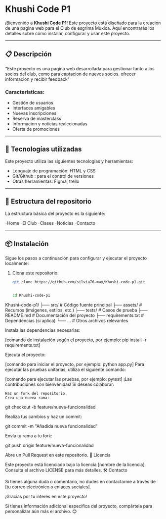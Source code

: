 # Khushi Code P1

¡Bienvenido a **Khushi Code P1**! Este proyecto está diseñado para la creacion de una pagina web para el Club de esgrima Muxica. Aquí encontrarás los detalles sobre cómo instalar, configurar y usar este proyecto.

---

## 📋 Descripción

"Este proyecto es una pagina web desarrollada para gestionar tanto a los socios del club, como para captacion de nuevos socios. ofrecer informacion y recibir feedback"

### Características:

  - Gestión de usuarios
  - Interfaces amigables
  - Nuevas inscripciones
  - Reserva de masterclass
  - Informacion y noticias realccionadas
  - Oferta de promociones
---

## 🚀 Tecnologías utilizadas

Este proyecto utiliza las siguientes tecnologías y herramientas:

- Lenguaje de programación: HTML y CSS 
- Git/Github : para el control de versiones
- Otras herramientas: Figma, trello

---

## 📂 Estructura del repositorio

La estructura básica del proyecto es la siguiente:

-Home
-El Club
-Clases
-Noticias
-Contacto

---


## 📦 Instalación

Sigue los pasos a continuación para configurar y ejecutar el proyecto localmente:

1. Clona este repositorio:
   ```bash
   git clone https://github.com/silvia76-max/Khushi-code-p1.git


   cd Khushi-code-p1
Khushi-code-p1/ ├── src/ # Código fuente principal ├── assets/ # Recursos (imágenes, estilos, etc.) ├── tests/ # Casos de prueba ├── README.md # Documentación del proyecto ├── requirements.txt # Dependencias (si aplica) └── ... # Otros archivos relevantes


Instala las dependencias necesarias:

[comando de instalación según el proyecto, por ejemplo: pip install -r requirements.txt]

Ejecuta el proyecto:

[comando para iniciar el proyecto, por ejemplo: python app.py]
Para ejecutar las pruebas unitarias, utiliza el siguiente comando:

[comando para ejecutar las pruebas, por ejemplo: pytest]
¡Las contribuciones son bienvenidas! Si deseas colaborar:

    Haz un fork del repositorio.
    Crea una nueva rama:

git checkout -b feature/nueva-funcionalidad

Realiza tus cambios y haz un commit:

git commit -m "Añadida nueva funcionalidad"

Envía tu rama a tu fork:

git push origin feature/nueva-funcionalidad

Abre un Pull Request en este repositorio.
📄 Licencia

Este proyecto está licenciado bajo la licencia [nombre de la licencia]. Consulta el archivo LICENSE para más detalles.
🛠 Contacto

Si tienes alguna duda o comentario, no dudes en contactarme a través de [tu correo electrónico o enlaces sociales].

¡Gracias por tu interés en este proyecto!


Si tienes información adicional específica del proyecto, compártela para personalizar aún más el archivo. 😊
